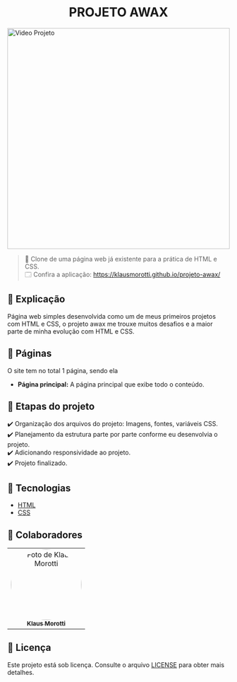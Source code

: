 <h1 align="center">PROJETO AWAX</h1>

<img src="assets/images/awax-gif.gif" alt="Video Projeto" width="100%" height="500">

> 🔎 Clone de uma página web já existente para a prática de HTML e CSS. <br>
🗔 Confira a aplicação: https://klausmorotti.github.io/projeto-awax/ <br>

## 📄 Explicação

Página web simples desenvolvida como um de meus primeiros projetos com HTML e CSS, o projeto awax me trouxe muitos desafios e a maior parte de minha evolução com HTML e CSS.

## 📁 Páginas

O site tem no total 1 página, sendo ela

- **Página principal:** A página principal que exibe todo o conteúdo.

## 🎯 Etapas do projeto

✔️ Organização dos arquivos do projeto: Imagens, fontes, variáveis CSS. </br>
✔️ Planejamento da estrutura parte por parte conforme eu desenvolvia o projeto. </br> 
✔️ Adicionando responsividade ao projeto. </br>
✔️ Projeto finalizado.

## 🚀 Tecnologias
* <a href="https://developer.mozilla.org/pt-BR/docs/Web/HTML" target="_blank">HTML</a>
* <a href="https://developer.mozilla.org/pt-BR/docs/Web/CSS" target="_blank">CSS</a>

## 🤝 Colaboradores

<table>
  <tr>
    <td align="center">
      <a href="#">
        <img src="https://avatars.githubusercontent.com/u/84789400?v=4" width="160px;" height="160px" style="border-radius:50%" alt="Foto de Klaus Morotti"/><br>
        <sub>
          <b>Klaus Morotti</b>
        </sub>
      </a>
    </td>
  </tr>
</table>

## 📝 Licença

Este projeto está sob licença. Consulte o arquivo <a href="https://github.com/klausmorotti/projeto-awax/blob/master/LICENSE">LICENSE</a> para obter mais detalhes.
